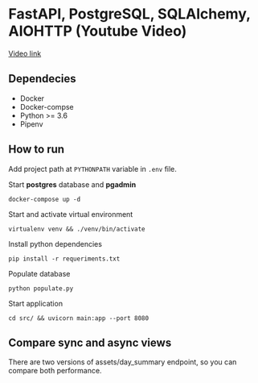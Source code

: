 # FastAPI, PostgreSQL, SQLAlchemy, AIOHTTP (Youtube Video)

[Video link](https://www.youtube.com/watch?v=1CZZAhwqyco)

## Dependecies
* Docker
* Docker-compse
* Python >= 3.6
* Pipenv

## How to run
Add project path at `PYTHONPATH` variable in `.env` file.

Start **postgres** database and **pgadmin**
```shell
docker-compose up -d
```

Start and activate virtual environment
```shell
virtualenv venv && ./venv/bin/activate
```

Install python dependencies
```shell
pip install -r requeriments.txt
```

Populate database
```shell
python populate.py
```

Start application
```shell
cd src/ && uvicorn main:app --port 8080
```

## Compare sync and async views
There are two versions of assets/day_summary endpoint, so you can compare both performance.
